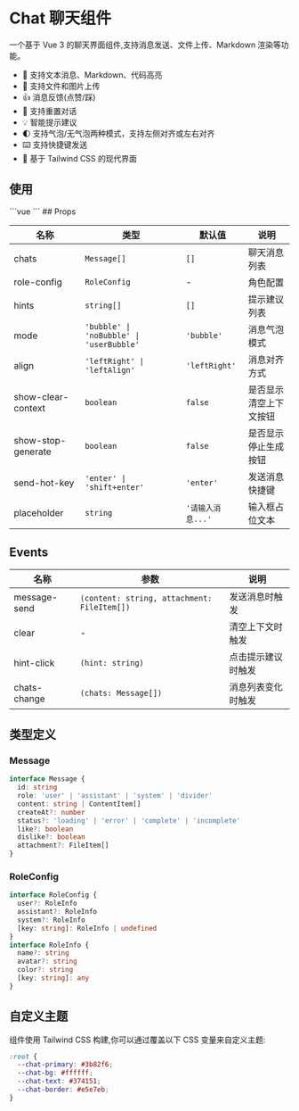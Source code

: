 # Chat 聊天组件

一个基于 Vue 3 的聊天界面组件,支持消息发送、文件上传、Markdown 渲染等功能。

- 💬 支持文本消息、Markdown、代码高亮
- 📎 支持文件和图片上传
- 👍 消息反馈(点赞/踩)
- 🔄 支持重置对话
- 💡 智能提示建议
- 🌓 支持气泡/无气泡两种模式，支持左侧对齐或左右对齐
- ⌨️ 支持快捷键发送
- 🎨 基于 Tailwind CSS 的现代界面

## 使用

<demo src="@/components/Chat/demos/ChatDemo.vue" />
```vue
<script setup>
import { ref } from 'vue'
import Chat from '@your-scope/chat'
const messages = ref([])
const roleConfig = {
  assistant: {
    name: 'AI助手',
    avatar: '/ai-avatar.png'
  },
  user: {
    name: '我',
    avatar: '/user-avatar.png'
  }
}
function handleMessageSend(content, attachment) {
// 处理发送消息
}
</script>

<template>
  <Chat
    v-model:chats="messages"
    :role-config="roleConfig"
    @message-send="handleMessageSend"
  />
</template>
```
## Props

| 名称               | 类型                                     | 默认值            | 说明                   |
| ------------------ | ---------------------------------------- | ----------------- | ---------------------- |
| chats              | `Message[]`                              | `[]`              | 聊天消息列表           |
| role-config        | `RoleConfig`                             | -                 | 角色配置               | **** |
| hints              | `string[]`                               | `[]`              | 提示建议列表           |
| mode               | `'bubble' \| 'noBubble' \| 'userBubble'` | `'bubble'`        | 消息气泡模式           |
| align              | `'leftRight' \| 'leftAlign'`             | `'leftRight'`     | 消息对齐方式           | **** |
| show-clear-context | `boolean`                                | `false`           | 是否显示清空上下文按钮 |
| show-stop-generate | `boolean`                                | `false`           | 是否显示停止生成按钮   | **** |
| send-hot-key       | `'enter' \| 'shift+enter'`               | `'enter'`         | 发送消息快捷键         |
| placeholder        | `string`                                 | `'请输入消息...'` | 输入框占位文本         |

## Events

| 名称         | 参数                                        | 说明               |
| ------------ | ------------------------------------------- | ------------------ |
| message-send | `(content: string, attachment: FileItem[])` | 发送消息时触发     |
| clear        | -                                           | 清空上下文时触发   |
| hint-click   | `(hint: string)`                            | 点击提示建议时触发 |
| chats-change | `(chats: Message[])`                        | 消息列表变化时触发 |

## 类型定义

### Message

```typescript
interface Message {
  id: string
  role: 'user' | 'assistant' | 'system' | 'divider'
  content: string | ContentItem[]
  createAt?: number
  status?: 'loading' | 'error' | 'complete' | 'incomplete'
  like?: boolean
  dislike?: boolean
  attachment?: FileItem[]
}
```

### RoleConfig
```typescript
interface RoleConfig {
  user?: RoleInfo
  assistant?: RoleInfo
  system?: RoleInfo
  [key: string]: RoleInfo | undefined
}
interface RoleInfo {
  name?: string
  avatar?: string
  color?: string
  [key: string]: any
}
```
## 自定义主题

组件使用 Tailwind CSS 构建,你可以通过覆盖以下 CSS 变量来自定义主题:
```css
:root {
  --chat-primary: #3b82f6;
  --chat-bg: #ffffff;
  --chat-text: #374151;
  --chat-border: #e5e7eb;
}
```
